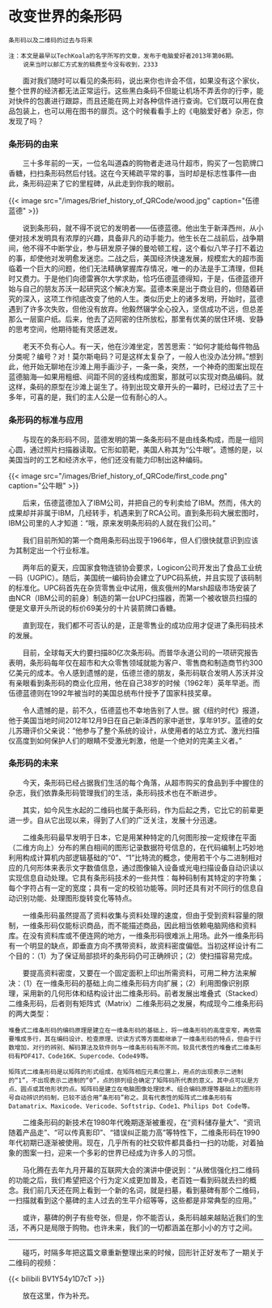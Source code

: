 # 改变世界的条形码


    条形码以及二维码的过去与将来

<!--more-->

    注：本文是最早以TechKoala的名字所写的文章，发布于电脑爱好者2013年第06期。
        说来当时以邮汇方式发的稿费至今没有收到，2333

&emsp;&emsp;面对我们随时可以看见的条形码，说出来你也许会不信，如果没有这个家伙，整个世界的经济都无法正常运行。这些黑白条码不但能让机场不弄丢你的行李，能对快件的包裹进行跟踪，而且还能在网上对各种信件进行查询。它们既可以用在食品包装上，也可以用在图书的扉页。这个时候看看手上的《电脑爱好者》杂志，你发现了吗？

### 条形码的由来

&emsp;&emsp;三十多年前的一天，一位名叫道森的购物者走进马什超市，购买了一包箭牌口香糖，扫扫条形码然后付钱。这在今天稀疏平常的事，当时却是标志性事件—由此，条形码迎来了它的里程碑，从此走到你我的眼前。

{{< image src="/images/Brief_history_of_QRCode/wood.jpg" caption="伍德蓝德" >}}

&emsp;&emsp;说到条形码，就不得不说它的发明者——伍德蓝德。他出生于新泽西州，从小便对技术发明具有浓厚的兴趣，具备非凡的动手能力。他生长在二战前后，战争期间，他不得不中断学业，参与研发原子弹的曼哈顿工程，这个看似八竿子打不着边的事，却使他对发明愈发迷恋。二战之后，美国经济快速发展，规模宏大的超市面临着一个巨大的问题，他们无法精确掌握库存情况，唯一的办法是手工清理，但耗时又费力。于是他们向德雷赛尔大学求助，恰巧伍德蓝德得知，于是，伍德蓝德开始与自己的朋友苏沃一起研究这个解决方案。蓝德本来是出于商业目的，但随着研究的深入，这项工作彻底改变了他的人生。类似历史上的诸多发明，开始时，蓝德遇到了许多次失败，但他没有放弃。他毅然辍学全心投入，坚信成功不远，但总差那么一层窗户纸。后来，他去了迈阿密的住所放松，那里有优美的居住环境、安静的思考空间，他期待能有灵感迸发。

&emsp;&emsp;老天不负有心人。有一天，他在沙滩坐定，苦苦思索：“如何才能给每件物品分类呢？编号？对！莫尔斯电码？可是这样太复杂了，一般人也没办法分辨。”想到此，他开始无聊地在沙滩上用手画沙子，一条一条，突然，一个神奇的图案出现在蓝德脑海—如果用粗细、间距不同的竖线构成图案，那就可以实现对商品编码。就这样，条码的原型在沙滩上诞生了。待到出现文章开头的一幕时，已经过去了三十多年，可喜的是，我们的主人公是一位有耐心的人。

### 条形码的标准与应用

&emsp;&emsp;与现在的条形码不同，蓝德发明的第一条条形码不是由线条构成，而是一组同心圆，通过照片扫描器读取。它形如箭靶，美国人称其为“公牛眼”。遗憾的是，以美国当时的工艺和经济水平，他们还没有能力印制出这种编码。

{{< image src="/images/Brief_history_of_QRCode/first_code.png" caption="公牛眼" >}}

&emsp;&emsp;后来，伍德蓝德加入了IBM公司，并把自己的专利卖给了IBM。然而，伟大的成果却并非属于IBM，几经转手，机遇来到了RCA公司。直到条形码大展宏图时，IBM公司里的人才知道：“哦，原来发明条形码的人就在我们公司。”

&emsp;&emsp;我们目前所知的第一个商用条形码出现于1966年，但人们很快就意识到应该为其制定出一个行业标准。

&emsp;&emsp;两年后的夏天，应国家食物连锁协会要求，Logicon公司开发出了食品工业统一码（UGPIC）。随后，美国统一编码协会建立了UPC码系统，并且实现了该码制的标准化。UPC码首先在杂货零售业中试用，俄亥俄州的Marsh超级市场安装了由NCR（IBM公司的前身）制造的第一台UPC扫描器，而第一个被收银员扫描的便是文章开头所说的标价69美分的十片装箭牌口香糖。

&emsp;&emsp;直到现在，我们都不可否认的是，正是零售业的成功应用才促进了条形码技术的发展。

&emsp;&emsp;目前，全球每天大约要扫描80亿次条形码。而普华永道公司的一项研究报告表明，条形码每年仅在超市和大众零售领域就能为客户、零售商和制造商节约300亿美元的成本。令人感到遗憾的是，伍德兰德的朋友，条形码联合发明人苏沃并没有亲眼看到条形码的商业化应用，他在自己38岁的时候（1962年）英年早逝。而伍德蓝德则在1992年被当时的美国总统布什授予了国家科技奖章。

&emsp;&emsp;令人遗憾的是，前不久，伍德蓝也不幸地告别了人世。据《纽约时代》报道，他于美国当地时间2012年12月9日在自己新泽西的家中逝世，享年91岁。蓝德的女儿苏珊评价父亲说：“他参与了整个系统的设计，从使用者的站立方式、激光扫描仪高度到如何保护人们的眼睛不受激光刺激，他是一个绝对的完美主义者。”

### 条形码的未来

&emsp;&emsp;今天，条形码已经占据我们生活的每个角落，从超市购买的食品到手中握住的杂志，我们依靠条形码管理我们的生活，条形码技术也在不断进步。

&emsp;&emsp;其实，如今风生水起的二维码也属于条形码，作为后起之秀，它比它的前辈更进一步。自从它出现以来，得到了人们的广泛关注，发展十分迅速。

&emsp;&emsp;二维条形码最早发明于日本，它是用某种特定的几何图形按一定规律在平面（二维方向上）分布的黑白相间的图形记录数据符号信息的，在代码编制上巧妙地利用构成计算机内部逻辑基础的“0”、“1”比特流的概念，使用若干个与二进制相对应的几何形体来表示文字数值信息，通过图像输入设备或光电扫描设备自动识读以实现信息自动处理。它具有条形码技术的一些共性：每种码制有其特定的字符集；每个字符占有一定的宽度；具有一定的校验功能等。同时还具有对不同行的信息自动识别功能、处理图形旋转变化等特点。

&emsp;&emsp;一维条形码虽然提高了资料收集与资料处理的速度，但由于受到资料容量的限制，一维条形码仅能标识商品，而不能描述商品，因此相当依赖电脑网络和资料库。在没有资料库或不便连网的地方，一维条形码很难派上用场。此外一维条形码有一个明显的缺点，即垂直方向不携带资料，故资料密度偏低。当初这样设计有二个目的：（1）为了保证局部损坏的条形码仍可正确辨识；（2）使扫描容易完成。

&emsp;&emsp;要提高资料密度，又要在一个固定面积上印出所需资料，可用二种方法来解决：（1）在一维条形码的基础上向二维条形码方向扩展；（2）利用图像识别原理，采用新的几何形体和结构设计出二维条形码。前者发展出堆叠式（Stacked）二维条形码，后者则有矩阵式（Matrix）二维条形码之发展，构成现今二维条形码的两大类型：

`堆叠式二维条形码的编码原理是建立在一维条形码的基础上，将一维条形码的高度变窄，再依需要堆成多行，其在编码设计、检查原理、识读方式等方面都继承了一维条形码的特点，但由于行数增加，对行的辨别、解码算法及软件则与一维条形码有所不同。较具代表性的堆叠式二维条形码有PDF417、Code16K、Supercode、Code49等。`

`矩阵式二维条形码是以矩阵的形式组成，在矩阵相应元素位置上，用点的出现表示二进制的“1”，不出现表示二进制的“0”，点的排列组合确定了矩阵码所代表的意义。其中点可以是方点、圆点或其他形状的点。矩阵码是建立在电脑图像处理技术、组合编码原理等基础上的图形符号自动辨识的码制，已较不适合用“条形码”称之。具有代表性的矩阵式二维条形码有Datamatrix、Maxicode、Vericode、Softstrip、Code1、Philips Dot Code等。`

&emsp;&emsp;二维条形码的新技术在1980年代晚期逐渐被重视，在“资料储存量大”、“资讯随着产品走”、“可以传真影印”、“错误纠正能力高”等特性下，二维条形码在1990年代初期已逐渐被使用。现在，几乎所有的社交软件都具备扫一扫的功能，对着抽象的图案一扫，迎来一个多彩的世界已经成为许多人的习惯。

&emsp;&emsp;马化腾在去年九月开幕的互联网大会的演讲中便说到：“从微信强化扫二维码的功能之后，我们希望把这个行为定义成更加普及，老百姓一看到码就去扫的概念。我们前几天还在网上看到一个新的名词，就是扫墓，看到墓碑有那个二维码，一扫描就看到这个墓碑的主人过去的生平介绍等等，这些都是非常典型的应用。”

&emsp;&emsp;或许，墓碑的例子有些夸张，但是，你不能否认，条形码越来越贴近我们的生活，不再只是局限于购物。也许未来，我们的一切都涵盖在那小小的方寸之间。

---
&emsp;&emsp;碰巧，时隔多年把这篇文章重新整理出来的时候，回形针正好发布了一期关于二维码的视频：

{{< bilibili BV1Y54y1D7cT >}}

&emsp;&emsp;放在这里，作为补充。

